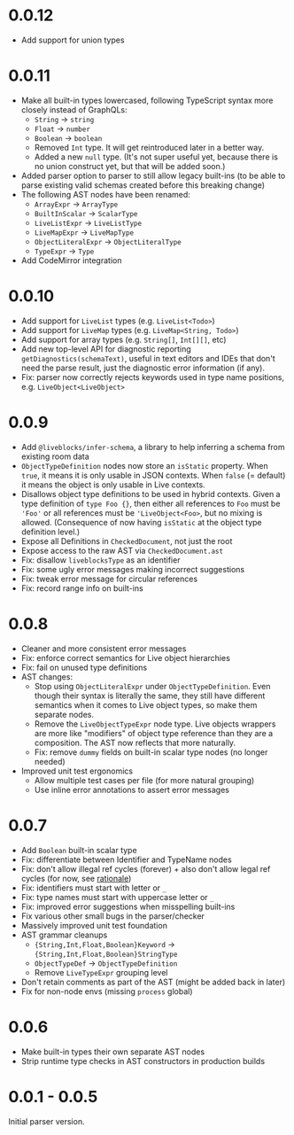 # 0.0.12

- Add support for union types

# 0.0.11

- Make all built-in types lowercased, following TypeScript syntax more closely
  instead of GraphQLs:
  - `String` → `string`
  - `Float` → `number`
  - `Boolean` → `boolean`
  - Removed `Int` type. It will get reintroduced later in a better way.
  - Added a new `null` type. (It's not super useful yet, because there is no
    union construct yet, but that will be added soon.)
- Added parser option to parser to still allow legacy built-ins (to be able to
  parse existing valid schemas created before this breaking change)
- The following AST nodes have been renamed:
  - `ArrayExpr` -> `ArrayType`
  - `BuiltInScalar` -> `ScalarType`
  - `LiveListExpr` -> `LiveListType`
  - `LiveMapExpr` -> `LiveMapType`
  - `ObjectLiteralExpr` -> `ObjectLiteralType`
  - `TypeExpr` -> `Type`
- Add CodeMirror integration

# 0.0.10

- Add support for `LiveList` types (e.g. `LiveList<Todo>`)
- Add support for `LiveMap` types (e.g. `LiveMap<String, Todo>`)
- Add support for array types (e.g. `String[]`, `Int[][]`, etc)
- Add new top-level API for diagnostic reporting `getDiagnostics(schemaText)`,
  useful in text editors and IDEs that don't need the parse result, just the
  diagnostic error information (if any).
- Fix: parser now correctly rejects keywords used in type name positions, e.g.
  `LiveObject<LiveObject>`

# 0.0.9

- Add `@liveblocks/infer-schema`, a library to help inferring a schema from
  existing room data
- `ObjectTypeDefinition` nodes now store an `isStatic` property. When `true`, it
  means it is only usable in JSON contexts. When `false` (= default) it means
  the object is only usable in Live contexts.
- Disallows object type definitions to be used in hybrid contexts. Given a type
  definition of `type Foo {}`, then either all references to `Foo` must be
  `'Foo'` or all references must be `'LiveObject<Foo>`, but no mixing is
  allowed. (Consequence of now having `isStatic` at the object type definition
  level.)
- Expose all Definitions in `CheckedDocument`, not just the root
- Expose access to the raw AST via `CheckedDocument.ast`
- Fix: disallow `liveblocksType` as an identifier
- Fix: some ugly error messages making incorrect suggestions
- Fix: tweak error message for circular references
- Fix: record range info on built-ins

# 0.0.8

- Cleaner and more consistent error messages
- Fix: enforce correct semantics for Live object hierarchies
- Fix: fail on unused type definitions
- AST changes:
  - Stop using `ObjectLiteralExpr` under `ObjectTypeDefinition`. Even though
    their syntax is literally the same, they still have different semantics when
    it comes to Live object types, so make them separate nodes.
  - Remove the `LiveObjectTypeExpr` node type. Live objects wrappers are more
    like "modifiers" of object type reference than they are a composition. The
    AST now reflects that more naturally.
  - Fix: remove `dummy` fields on built-in scalar type nodes (no longer needed)
- Improved unit test ergonomics
  - Allow multiple test cases per file (for more natural grouping)
  - Use inline error annotations to assert error messages

# 0.0.7

- Add `Boolean` built-in scalar type
- Fix: differentiate between Identifier and TypeName nodes
- Fix: don't allow illegal ref cycles (forever) + also don't allow legal ref
  cycles (for now, see
  [rationale](https://github.com/liveblocks/liveblocks.io/issues/910))
- Fix: identifiers must start with letter or `_`
- Fix: type names must start with uppercase letter or `_`
- Fix: improved error suggestions when misspelling built-ins
- Fix various other small bugs in the parser/checker
- Massively improved unit test foundation
- AST grammar cleanups
  - `{String,Int,Float,Boolean}Keyword` → `{String,Int,Float,Boolean}StringType`
  - `ObjectTypeDef` → `ObjectTypeDefinition`
  - Remove `LiveTypeExpr` grouping level
- Don't retain comments as part of the AST (might be added back in later)
- Fix for non-node envs (missing `process` global)

# 0.0.6

- Make built-in types their own separate AST nodes
- Strip runtime type checks in AST constructors in production builds

# 0.0.1 - 0.0.5

Initial parser version.
